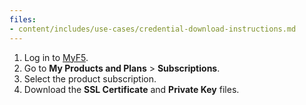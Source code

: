 ```yaml
---
files:
- content/includes/use-cases/credential-download-instructions.md
---
```


1. Log in to [MyF5](https://my.f5.com/manage/s/).
1. Go to **My Products and Plans** > **Subscriptions**.
1. Select the product subscription.
1. Download the **SSL Certificate** and **Private Key** files.